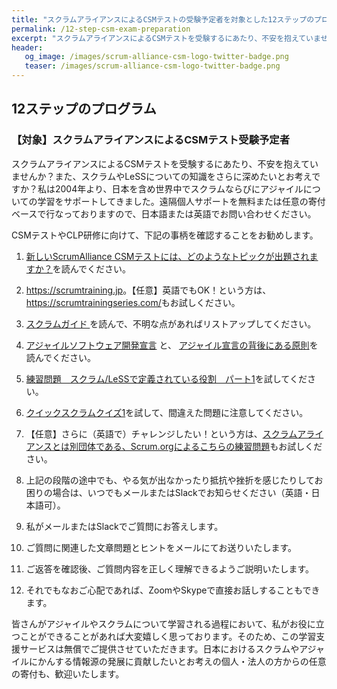 ```yaml
---
title: "スクラムアライアンスによるCSMテストの受験予定者を対象とした12ステップのプログラム"
permalink: /12-step-csm-exam-preparation
excerpt: "スクラムアライアンスによるCSMテストを受験するにあたり、不安を抱えていませんか？また、スクラムやLeSSについての知識をさらに深めたいとお考えですか？私は2004年より、日本を含め世界中でスクラムならびにアジャイルについての学習をサポートしてきました。"
header:
   og_image: /images/scrum-alliance-csm-logo-twitter-badge.png
   teaser: /images/scrum-alliance-csm-logo-twitter-badge.png
---
```


## 12ステップのプログラム
### 【対象】スクラムアライアンスによるCSMテスト受験予定者

スクラムアライアンスによるCSMテストを受験するにあたり、不安を抱えていませんか？また、スクラムやLeSSについての知識をさらに深めたいとお考えですか？私は2004年より、日本を含め世界中でスクラムならびにアジャイルについての学習をサポートしてきました。遠隔個人サポートを無料または任意の寄付ベースで行なっておりますので、日本語または英語でお問い合わせください。


CSMテストやCLP研修に向けて、下記の事柄を確認することをお勧めします。

1. [新しいScrumAlliance CSMテストには、どのようなトピックが出題されますか？](/what-topics-will-be-included-in-the-scrum-alliance-csm-test/)を読んでください。
2. <https://scrumtraining.jp>。【任意】英語でもOK！という方は、<https://scrumtrainingseries.com/>もお試しください。
3. [スクラムガイド ](/scrum-guide)を読んで、不明な点があればリストアップしてください。
4. [アジャイルソフトウェア開発宣言](https://agilemanifesto.org/iso/ja/manifesto.html) と、 [アジャイル宣言の背後にある原則](https://agilemanifesto.org/iso/ja/principles.html)を読んでください。
5. [練習問題　スクラム/LeSSで定義されている役割　パート1](/scrum-and-less-roles-quiz-part-1/)を試してください。

6. [クイックスクラムクイズ1](/quick-scrum-quiz/)を試して、間違えた問題に注意してください。
7. 【任意】さらに（英語で）チャレンジしたい！という方は、[スクラムアライアンスとは別団体である、Scrum.orgによるこちらの練習問題](https://www.scrum.org/open-assessments/scrum-open)もお試しください。
8. 上記の段階の途中でも、やる気が出なかったり抵抗や挫折を感じたりしてお困りの場合は、いつでもメールまたはSlackでお知らせください（英語・日本語可）。
9. 私がメールまたはSlackでご質問にお答えします。
10. ご質問に関連した文章問題とヒントをメールにてお送りいたします。
11. ご返答を確認後、ご質問内容を正しく理解できるようご説明いたします。
12. それでもなおご心配であれば、ZoomやSkypeで直接お話しすることもできます。

皆さんがアジャイルやスクラムについて学習される過程において、私がお役に立つことができることがあれば大変嬉しく思っております。そのため、この学習支援サービスは無償でご提供させていただきます。日本におけるスクラムやアジャイルにかんする情報源の発展に貢献したいとお考えの個人・法人の方からの任意の寄付も、歓迎いたします。
